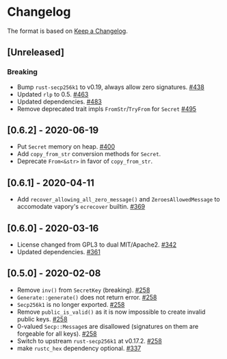 # Changelog

The format is based on [Keep a Changelog].

[Keep a Changelog]: http://keepachangelog.com/en/1.0.0/

## [Unreleased]
### Breaking
- Bump `rust-secp256k1` to v0.19, always allow zero signatures. [#438](https://github.com/tetcoin/tetsy-common/pull/438)
- Updated `rlp` to 0.5. [#463](https://github.com/tetcoin/tetsy-common/pull/463)
- Updated dependencies. [#483](https://github.com/tetcoin/tetsy-common/pull/483)
- Remove deprecated trait impls `FromStr`/`TryFrom` for `Secret` [#495](https://github.com/tetcoin/tetsy-common/pull/495)

## [0.6.2] - 2020-06-19
- Put `Secret` memory on heap. [#400](https://github.com/tetcoin/tetsy-common/pull/400)
- Add `copy_from_str` conversion methods for `Secret`.
- Deprecate `From<&str>` in favor of `copy_from_str`.

## [0.6.1] - 2020-04-11
- Add `recover_allowing_all_zero_message()` and `ZeroesAllowedMessage` to accomodate vapory's `ecrecover` builtin. [#369](https://github.com/tetcoin/tetsy-common/pull/369)

## [0.6.0] - 2020-03-16
- License changed from GPL3 to dual MIT/Apache2. [#342](https://github.com/tetcoin/tetsy-common/pull/342)
- Updated dependencies. [#361](https://github.com/tetcoin/tetsy-common/pull/361)

## [0.5.0] - 2020-02-08
- Remove `inv()` from `SecretKey` (breaking). [#258](https://github.com/tetcoin/tetsy-common/pull/258)
- `Generate::generate()` does not return error. [#258](https://github.com/tetcoin/tetsy-common/pull/258)
- `Secp256k1` is no longer exported. [#258](https://github.com/tetcoin/tetsy-common/pull/258)
- Remove `public_is_valid()` as it is now impossible to create invalid public keys. [#258](https://github.com/tetcoin/tetsy-common/pull/258)
- 0-valued `Secp::Message`s are disallowed (signatures on them are forgeable for all keys). [#258](https://github.com/tetcoin/tetsy-common/pull/258)
- Switch to upstream `rust-secp256k1` at v0.17.2. [#258](https://github.com/tetcoin/tetsy-common/pull/258)
- make `rustc_hex` dependency optional. [#337](https://github.com/tetcoin/tetsy-common/pull/337)

